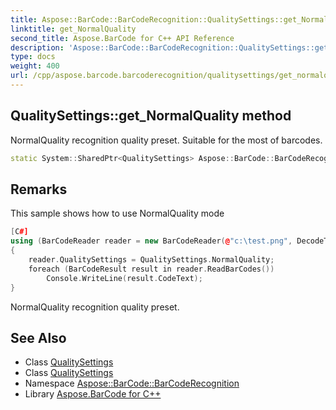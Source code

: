 ```yaml
---
title: Aspose::BarCode::BarCodeRecognition::QualitySettings::get_NormalQuality method
linktitle: get_NormalQuality
second_title: Aspose.BarCode for C++ API Reference
description: 'Aspose::BarCode::BarCodeRecognition::QualitySettings::get_NormalQuality method. NormalQuality recognition quality preset. Suitable for the most of barcodes in C++.'
type: docs
weight: 400
url: /cpp/aspose.barcode.barcoderecognition/qualitysettings/get_normalquality/
---
```

## QualitySettings::get_NormalQuality method


NormalQuality recognition quality preset. Suitable for the most of barcodes.

```cpp
static System::SharedPtr<QualitySettings> Aspose::BarCode::BarCodeRecognition::QualitySettings::get_NormalQuality()
```

## Remarks


This sample shows how to use NormalQuality mode 
```cpp
[C#]
using (BarCodeReader reader = new BarCodeReader(@"c:\test.png", DecodeType.Code39Extended, DecodeType.Code128))
{
    reader.QualitySettings = QualitySettings.NormalQuality;
    foreach (BarCodeResult result in reader.ReadBarCodes())
        Console.WriteLine(result.CodeText);
}
```


NormalQuality recognition quality preset. 
## See Also

* Class [QualitySettings](../)
* Class [QualitySettings](../)
* Namespace [Aspose::BarCode::BarCodeRecognition](../../)
* Library [Aspose.BarCode for C++](../../../)
